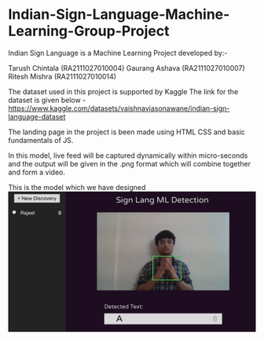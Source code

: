 # Indian-Sign-Language-Machine-Learning-Group-Project

Indian Sign Language is a Machine Learning Project developed by:-

Tarush Chintala (RA2111027010004)
Gaurang Ashava (RA2111027010007)
Ritesh Mishra (RA2111027010014)
<br>

The dataset used in this project is supported by Kaggle 
The link for the dataset is given below - <href> https://www.kaggle.com/datasets/vaishnaviasonawane/indian-sign-language-dataset </href>

The landing page in the project is been made using HTML CSS and basic fundamentals of JS.

In this model, live feed will be captured dynamically within micro-seconds and the output will be given in the .png format which will combine together and form a video.

This is the model which we have designed
<br>
<img src="images/Temp.jpg" alt="Design">
